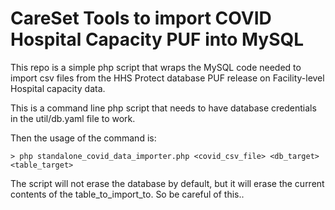 # CareSet Tools to import COVID Hospital Capacity PUF into MySQL

This repo is a simple php script that wraps the MySQL code needed to import csv files from the HHS Protect database PUF release on Facility-level Hospital capacity data.

This is a command line php script that needs to have database credentials in the util/db.yaml file to work.

Then the usage of the command is: 
```
> php standalone_covid_data_importer.php <covid_csv_file> <db_target> <table_target> 
```

The script will not erase the database by default, but it will erase the current contents of the table_to_import_to. So be careful of this..
